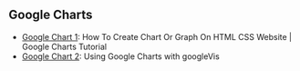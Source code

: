 ## Google Charts

- [Google Chart 1](https://youtu.be/-DQP4fpmJpc): How To Create Chart Or Graph On HTML CSS Website | Google Charts Tutorial
- [Google Chart 2](https://youtu.be/6tx58ZZGxrI): Using Google Charts with googleVis
